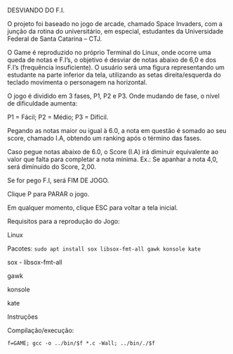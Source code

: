 DESVIANDO DO F.I. 

 

O projeto foi baseado no jogo de arcade, chamado Space Invaders, com a junção da rotina do universitário, em especial, estudantes da Universidade Federal de Santa Catarina – CTJ.  

O Game é reproduzido no próprio Terminal do Linux, onde ocorre uma queda de notas e F.I’s, o objetivo é desviar de notas abaixo de 6,0 e dos F.I’s (frequência insuficiente). O usuário será uma figura representando um estudante na parte inferior da tela, utilizando as setas direita/esquerda do teclado movimenta o personagem na horizontal.  

O jogo é dividido em 3 fases, P1, P2 e P3. Onde mudando de fase, o nível de dificuldade aumenta:  

P1 = Fácil; P2 = Médio; P3 = Difícil. 

Pegando as notas maior ou igual  à 6.0, a nota em questão é somado ao seu score, chamado I.A, obtendo um ranking após o término das fases. 

Caso pegue notas abaixo de 6.0, o Score (I.A) irá diminuir equivalente ao valor que falta para completar a nota mínima. Ex.: Se apanhar a nota 4,0, será diminuído do Score, 2,00. 

 

Se for pego F.I, será FIM DE JOGO. 

 
Clique P para PARAR o jogo. 

 

Em qualquer momento, clique ESC para voltar a tela inicial. 

 

Requisitos para a reprodução do Jogo: 

Linux  

Pacotes: `sudo apt install sox libsox-fmt-all gawk konsole kate`  

sox - libsox-fmt-all  

gawk  

konsole  

kate  

 

Instruções  

Compilação/execução: 

`f=GAME; gcc -o ../bin/$f *.c -Wall; ../bin/./$f` 
